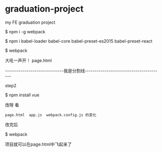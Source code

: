 # graduation-project
my FE graduation project

$ npm i -g webpack

$ npm i babel-loader babel-core babel-preset-es2015 babel-preset-react

$ webpack

大吼一声开！ page.html

------------------------------我是分割线----------------------------------------

step2

$ npm install vue

改呀 看
```
page.html  app.js  webpack.config.js 的变化
```

改完后  

$ webpack

项目就可以在page.html中飞起来了